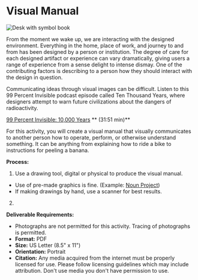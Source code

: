 # Visual Manual
![Desk with symbol book](https://unsplash.it/1000/400?image=119)

From the moment we wake up, we are interacting with the designed environment. Everything in the home, place of work, and journey to and from has been designed by a person or institution. The degree of care for each designed artifact or experience can vary dramatically, giving users a range of experience from a sense delight to intense dismay. One of the contributing factors is describing to a person how they should interact with the design in question.

Communicating ideas through visual images can be difficult. Listen to this 99 Percent Invisible podcast episode called Ten Thousand Years, where designers attempt to warn future civilizations about the dangers of radioactivity. 
  
[99 Percent Invisible: 10,000 Years](http://99percentinvisible.org/episode/ten-thousand-years/) ** (31:51 min)**

For this activity, you will create a visual manual that visually communicates to another person how to operate, perform, or otherwise understand something. It can be anything from explaining how to ride a bike to instructions for peeling a banana.

**Process:**
1. Use a drawing tool, digital or physical to produce the visual manual.
  - Use of pre-made graphics is fine. (Example: [Noun Project](https://thenounproject.com/)) 
  - If making drawings by hand, use a scanner for best results.
2. 

**Deliverable Requirements:**
- Photographs are not permitted for this activity. Tracing of photographs is permitted.
- **Format:** PDF
- **Size:** US Letter (8.5" x 11")
- **Orientation:** Portrait
- **Citation:** Any media acquired from the internet must be properly licensed for use. Please follow licensing guidelines which may include attribution. Don't use media you don't have permission to use. 